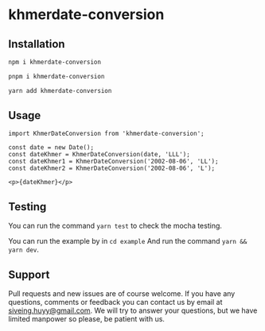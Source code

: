
# khmerdate-conversion

Installation
------------

```bash
npm i khmerdate-conversion
```

```bash
pnpm i khmerdate-conversion
```

```bash
yarn add khmerdate-conversion
```

Usage
------------
```
import KhmerDateConversion from 'khmerdate-conversion';

const date = new Date();
const dateKhmer = KhmerDateConversion(date, 'LLL');
const dateKhmer1 = KhmerDateConversion('2002-08-06', 'LL');
const dateKhmer2 = KhmerDateConversion('2002-08-06', 'L');

<p>{dateKhmer}</p>
```

Testing
--------------
You can run the command `yarn test` to check the mocha testing. 

You can run the example by in `cd example` 
And run the command `yarn && yarn dev`.



Support
--------------
Pull requests and new issues are of course welcome. If you have any questions, comments or feedback you can contact us by email at siveing.huyy@gmail.com. We will try to answer your questions, but we have limited manpower so please, be patient with us.
